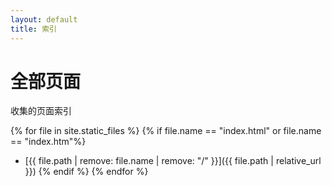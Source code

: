 ```yaml
---
layout: default
title: 索引
---
```


# 全部页面

收集的页面索引

{% for file in site.static_files %}
    {% if file.name == "index.html" or file.name == "index.htm"%}
    
* [{{ file.path | remove: file.name | remove: "/" }}]({{ file.path | relative_url }})
    {% endif %}
{% endfor %}